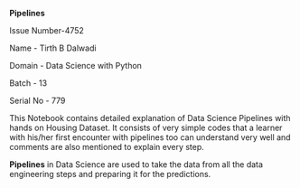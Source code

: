 **Pipelines**


Issue Number-4752

Name - Tirth B Dalwadi

Domain - Data Science with Python

Batch - 13

Serial No - 779

This Notebook contains detailed explanation of Data Science Pipelines with hands on Housing Dataset. 
It consists of very simple codes that a learner with his/her first encounter with pipelines too can understand very well and comments are also mentioned to explain every step.

**Pipelines** in Data Science are used to take the data from all the data engineering steps and preparing it for the predictions. 
